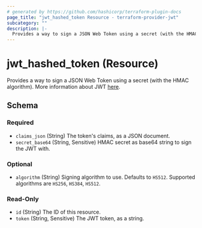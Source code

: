 ```yaml
---
# generated by https://github.com/hashicorp/terraform-plugin-docs
page_title: "jwt_hashed_token Resource - terraform-provider-jwt"
subcategory: ""
description: |-
  Provides a way to sign a JSON Web Token using a secret (with the HMAC algorithm). More information about JWT here https://jwt.io/introduction/.
---
```


# jwt_hashed_token (Resource)

Provides a way to sign a JSON Web Token using a secret (with the HMAC algorithm). More information about JWT [here](https://jwt.io/introduction/).



<!-- schema generated by tfplugindocs -->
## Schema

### Required

- `claims_json` (String) The token's claims, as a JSON document.
- `secret_base64` (String, Sensitive) HMAC secret as base64 string to sign the JWT with.

### Optional

- `algorithm` (String) Signing algorithm to use. Defaults to `HS512`. Supported algorithms are `HS256`, `HS384`, `HS512`.

### Read-Only

- `id` (String) The ID of this resource.
- `token` (String, Sensitive) The JWT token, as a string.



